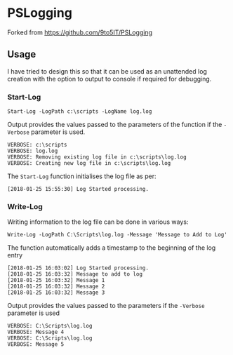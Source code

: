 # PSLogging

Forked from https://github.com/9to5IT/PSLogging

## Usage
I have tried to design this so that it can be used as an unattended log creation with the option to output to console if required for debugging.

### Start-Log
```
Start-Log -LogPath c:\scripts -LogName log.log
```

Output provides the values passed to the parameters of the function if the `-Verbose` parameter is used.
```
VERBOSE: c:\scripts
VERBOSE: log.log
VERBOSE: Removing existing log file in c:\scripts\log.log
VERBOSE: Creating new log file in c:\scripts\log.log
```

The `Start-Log` function initialises the log file as per:
```
[2018-01-25 15:55:30] Log Started processing.
```
### Write-Log
Writing information to the log file can be done in various ways:
```
Write-Log -LogPath C:\Scripts\log.log -Message 'Message to Add to Log'
```

The function automatically adds a timestamp to the beginning of the log entry
```
[2018-01-25 16:03:02] Log Started processing.
[2018-01-25 16:03:32] Message to add to log
[2018-01-25 16:03:32] Message 1
[2018-01-25 16:03:32] Message 2
[2018-01-25 16:03:32] Message 3
```

Output provides the values passed to the parameters if the `-Verbose` parameter is used
```
VERBOSE: C:\Scripts\log.log
VERBOSE: Message 4
VERBOSE: C:\Scripts\log.log
VERBOSE: Message 5
```